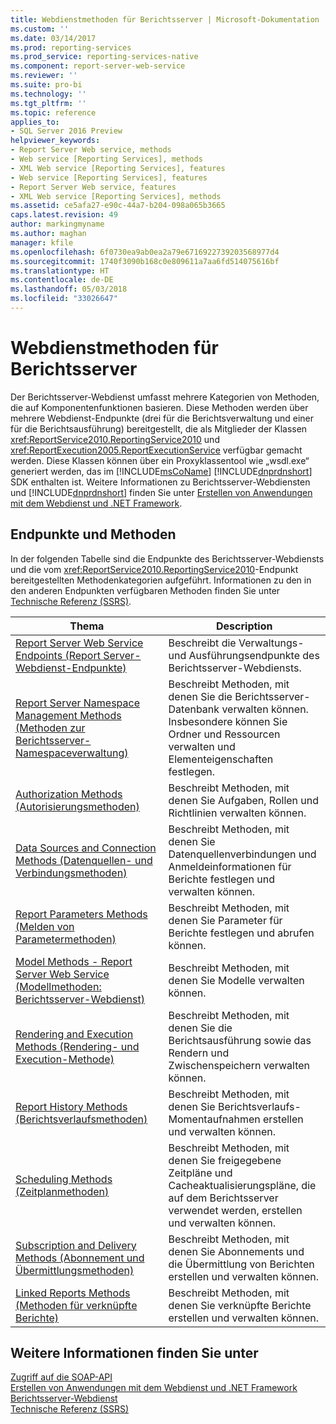 ```yaml
---
title: Webdienstmethoden für Berichtsserver | Microsoft-Dokumentation
ms.custom: ''
ms.date: 03/14/2017
ms.prod: reporting-services
ms.prod_service: reporting-services-native
ms.component: report-server-web-service
ms.reviewer: ''
ms.suite: pro-bi
ms.technology: ''
ms.tgt_pltfrm: ''
ms.topic: reference
applies_to:
- SQL Server 2016 Preview
helpviewer_keywords:
- Report Server Web service, methods
- Web service [Reporting Services], methods
- XML Web service [Reporting Services], features
- Web service [Reporting Services], features
- Report Server Web service, features
- XML Web service [Reporting Services], methods
ms.assetid: ce5afa27-e90c-44a7-b204-098a065b3665
caps.latest.revision: 49
author: markingmyname
ms.author: maghan
manager: kfile
ms.openlocfilehash: 6f0730ea9ab0ea2a79e6716922739203568977d4
ms.sourcegitcommit: 1740f3090b168c0e809611a7aa6fd514075616bf
ms.translationtype: HT
ms.contentlocale: de-DE
ms.lasthandoff: 05/03/2018
ms.locfileid: "33026647"
---
```

# <a name="report-server-web-service-methods"></a>Webdienstmethoden für Berichtsserver
  Der Berichtsserver-Webdienst umfasst mehrere Kategorien von Methoden, die auf Komponentenfunktionen basieren. Diese Methoden werden über mehrere Webdienst-Endpunkte (drei für die Berichtsverwaltung und einer für die Berichtsausführung) bereitgestellt, die als Mitglieder der Klassen <xref:ReportService2010.ReportingService2010> und <xref:ReportExecution2005.ReportExecutionService> verfügbar gemacht werden. Diese Klassen können über ein Proxyklassentool wie „wsdl.exe“ generiert werden, das im [!INCLUDE[msCoName](../../../includes/msconame-md.md)] [!INCLUDE[dnprdnshort](../../../includes/dnprdnshort-md.md)] SDK enthalten ist. Weitere Informationen zu Berichtsserver-Webdiensten und [!INCLUDE[dnprdnshort](../../../includes/dnprdnshort-md.md)] finden Sie unter [Erstellen von Anwendungen mit dem Webdienst und .NET Framework](../../../reporting-services/report-server-web-service/net-framework/building-applications-using-the-web-service-and-the-net-framework.md).  
  
## <a name="endpoints-and-methods"></a>Endpunkte und Methoden  
 In der folgenden Tabelle sind die Endpunkte des Berichtsserver-Webdiensts und die vom <xref:ReportService2010.ReportingService2010>-Endpunkt bereitgestellten Methodenkategorien aufgeführt. Informationen zu den in den anderen Endpunkten verfügbaren Methoden finden Sie unter [Technische Referenz (SSRS)](../../../reporting-services/technical-reference-ssrs.md).  
  
|Thema|Description|  
|-----------|-----------------|  
|[Report Server Web Service Endpoints (Report Server-Webdienst-Endpunkte)](../../../reporting-services/report-server-web-service/methods/report-server-web-service-endpoints.md)|Beschreibt die Verwaltungs- und Ausführungsendpunkte des Berichtsserver-Webdiensts.|  
|[Report Server Namespace Management Methods (Methoden zur Berichtsserver-Namespaceverwaltung)](../../../reporting-services/report-server-web-service/methods/report-server-namespace-management-methods.md)|Beschreibt Methoden, mit denen Sie die Berichtsserver-Datenbank verwalten können. Insbesondere können Sie Ordner und Ressourcen verwalten und Elementeigenschaften festlegen.|  
|[Authorization Methods (Autorisierungsmethoden)](../../../reporting-services/report-server-web-service/methods/authorization-methods.md)|Beschreibt Methoden, mit denen Sie Aufgaben, Rollen und Richtlinien verwalten können.|  
|[Data Sources and Connection Methods (Datenquellen- und Verbindungsmethoden)](../../../reporting-services/report-server-web-service/methods/data-sources-and-connection-methods.md)|Beschreibt Methoden, mit denen Sie Datenquellenverbindungen und Anmeldeinformationen für Berichte festlegen und verwalten können.|  
|[Report Parameters Methods (Melden von Parametermethoden)](../../../reporting-services/report-server-web-service/methods/report-parameters-methods.md)|Beschreibt Methoden, mit denen Sie Parameter für Berichte festlegen und abrufen können.|  
|[Model Methods - Report Server Web Service (Modellmethoden: Berichtsserver-Webdienst)](../../../reporting-services/report-server-web-service/methods/model-methods-report-server-web-service.md)|Beschreibt Methoden, mit denen Sie Modelle verwalten können.|  
|[Rendering and Execution Methods (Rendering- und Execution-Methode)](../../../reporting-services/report-server-web-service/methods/rendering-and-execution-methods.md)|Beschreibt Methoden, mit denen Sie die Berichtsausführung sowie das Rendern und Zwischenspeichern verwalten können.|  
|[Report History Methods (Berichtsverlaufsmethoden)](../../../reporting-services/report-server-web-service/methods/report-history-methods.md)|Beschreibt Methoden, mit denen Sie Berichtsverlaufs-Momentaufnahmen erstellen und verwalten können.|  
|[Scheduling Methods (Zeitplanmethoden)](../../../reporting-services/report-server-web-service/methods/scheduling-methods.md)|Beschreibt Methoden, mit denen Sie freigegebene Zeitpläne und Cacheaktualisierungspläne, die auf dem Berichtsserver verwendet werden, erstellen und verwalten können.|  
|[Subscription and Delivery Methods (Abonnement und Übermittlungsmethoden)](../../../reporting-services/report-server-web-service/methods/subscription-and-delivery-methods.md)|Beschreibt Methoden, mit denen Sie Abonnements und die Übermittlung von Berichten erstellen und verwalten können.|  
|[Linked Reports Methods (Methoden für verknüpfte Berichte)](../../../reporting-services/report-server-web-service/methods/linked-reports-methods.md)|Beschreibt Methoden, mit denen Sie verknüpfte Berichte erstellen und verwalten können.|  
  
## <a name="see-also"></a>Weitere Informationen finden Sie unter  
 [Zugriff auf die SOAP-API](../../../reporting-services/report-server-web-service/accessing-the-soap-api.md)   
 [Erstellen von Anwendungen mit dem Webdienst und .NET Framework](../../../reporting-services/report-server-web-service/net-framework/building-applications-using-the-web-service-and-the-net-framework.md)   
 [Berichtsserver-Webdienst](../../../reporting-services/report-server-web-service/report-server-web-service.md)   
 [Technische Referenz (SSRS)](../../../reporting-services/technical-reference-ssrs.md)  
  
  
